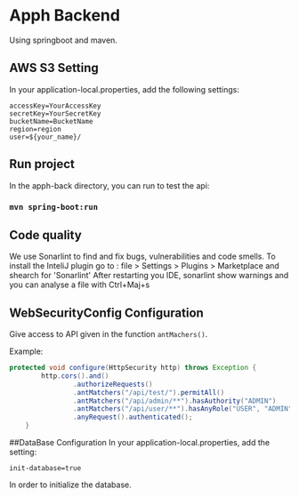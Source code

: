 # Apph Backend

Using springboot and maven.

## AWS S3 Setting

In your application-local.properties, add the following settings:

```properties
accessKey=YourAccessKey
secretKey=YourSecretKey
bucketName=BucketName
region=region
user=${your_name}/
```

## Run project

In the apph-back directory, you can run to test the api:

### `mvn spring-boot:run`

## Code quality

We use Sonarlint to find and fix bugs, vulnerabilities and code smells. To install the InteliJ plugin go to : 
file > Settings > Plugins > Marketplace and shearch for 'Sonarlint'
After restarting you IDE, sonarlint show warnings and you can analyse a file with Ctrl+Maj+s

## WebSecurityConfig Configuration 

Give access to API given in the function `antMachers()`.

Example:

```java
protected void configure(HttpSecurity http) throws Exception {
        http.cors().and()
                .authorizeRequests()
                .antMatchers("/api/test/").permitAll()
                .antMatchers("/api/admin/**").hasAuthority("ADMIN")
                .antMatchers("/api/user/**").hasAnyRole("USER", "ADMIN")
                .anyRequest().authenticated();
    }
```

##DataBase Configuration
In your application-local.properties, add the setting:
```properties
init-database=true
```
In order to initialize the database.